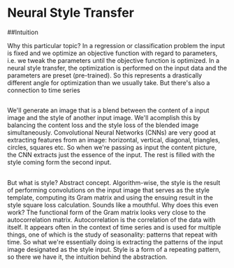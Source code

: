 # Neural Style Transfer

##Intuition

Why this particular topic? In a regression or classification problem the input is fixed and we optimize an objective function with regard to parameters, i.e. we tweak the parameters until the objective function is optimized. In a neural style transfer, the optimization is performed on the input data and the parameters are preset (pre-trained). So this represents a drastically different angle for optimization than we usually take. But there's also a connection to time series

##
We'll generate an image that is a blend between the content of a input image and the style of another input image. We'll acomplish this by balancing the content loss and the style loss of the blended image simultaneously.
Convolutional Neural Networks (CNNs) are very good at extracting features from an image: horizontal, vertical, diagonal, triangles, circles, squares etc. So when we're passing as input the content picture, the CNN extracts just the essence of the input. The rest is filled with the style coming form the second input.

##
But what is style? Abstract concept. Algorithm-wise, the style is the result of performing convolutions on the input image that serves as the style template, computing its Gram matrix and using the ensuing result in the style square loss calculation. Sounds like a mouthful. Why does this even work? The functional form of the Gram matrix looks very close to the autocorrelation matrix. Autocorrelation is the correlation of the data with itself. It appears often in the context of time series and is used for multiple things, one of which is the study of seasonality: patterns that repeat with time. So what we're essentially doing is extracting the patterns of the input image designated as the style input. Style is a form of a repeating pattern, so there we have it, the intuition behind the abstraction.
